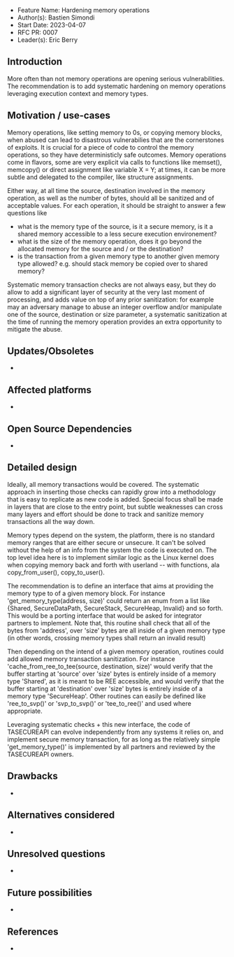 - Feature Name: Hardening memory operations
- Author(s): Bastien Simondi
- Start Date: 2023-04-07
- RFC PR: 0007
- Leader(s): Eric Berry

## Introduction

More often than not memory operations are opening serious vulnerabilities. The recommendation is 
to add systematic hardening on memory operations leveraging execution context and memory types.

## Motivation / use-cases

Memory operations, like setting memory to 0s, or copying memory blocks, when abused can lead to 
disastrous vulnerabilies that are the cornerstones of exploits.
It is crucial for a piece of code to control the memory operations, so they have deterministicly 
safe outcomes. Memory operations come in flavors, some are very explicit via calls to functions 
like memset(), memcopy() or direct assignment like variable X = Y; at times, it can be more 
subtle and delegated to the compiler, like structure assignments.

Either way, at all time the source, destination involved in the memory operation, as well as the 
number of bytes, should all be sanitized and of acceptable values. For each operation, it should 
be straight to answer a few questions like
- what is the memory type of the source, is it a secure memory, is it a shared memory accessible 
to a less secure execution environement?
- what is the size of the memory operation, does it go beyond the allocated memory for the source 
and / or the destination?
- is the transaction from a given memory type to another given memory type allowed? e.g. should 
stack memory be copied over to shared memory?

Systematic memory transaction checks are not always easy, but they do allow to add a significant 
layer of security at the very last moment of processing, and adds value on top of any prior 
sanitization: for example may an adversary manage to abuse an integer overflow and/or manipulate 
one of the source, destination or size parameter, a systematic sanitization at the time of running 
the memory operation provides an extra opportunity to mitigate the abuse.

## Updates/Obsoletes

-

## Affected platforms

-

## Open Source Dependencies

-

## Detailed design

Ideally, all memory transactions would be covered. The systematic approach in inserting those 
checks can rapidly grow into a methodology that is easy to replicate as new code is added. Special 
focus shall be made in layers that are close to the entry point, but subtle weaknesses can cross 
many layers and effort should be done to track and sanitize memory transactions all the way down. 

Memory types depend on the system, the platform, there is no standard memory ranges that are 
either secure or unsecure. It can't be solved without the help of an info from the system the code 
is executed on. The top level idea here is to implement similar logic as the Linux kernel does 
when copying memory back and forth with userland -- with functions, ala copy_from_user(), 
copy_to_user().

The recommendation is to define an interface that aims at providing the memory type to of a given 
memory block.
For instance 'get_memory_type(address, size)' could return an enum from a list like {Shared, 
SecureDataPath, SecureStack, SecureHeap, Invalid} and so forth.
This would be a porting interface that would be asked for integrator partners to implement. 
Note that, this routine shall check that all of the bytes from 'address', over 'size' bytes are 
all inside of a given memory type (in other words, crossing memory types shall return an invalid 
result)

Then depending on the intend of a given memory operation, routines could add allowed memory 
transaction sanitization.
For instance 'cache_from_ree_to_tee(source, destination, size)' would verify that the buffer 
starting at 'source' over 'size' bytes is entirely inside of a memory type 'Shared', as it is 
meant to be REE accessible, and would verify that the buffer starting at 'destination' over 'size' 
bytes is entirely inside of a memory type 'SecureHeap'.
Other routines can easily be defined like 'ree_to_svp()' or 'svp_to_svp()' or 'tee_to_ree()' and 
used where appropriate.

Leveraging systematic checks + this new interface, the code of TASECUREAPI can evolve 
independently from any systems it relies on, and implement secure memory transaction, for as long 
as the relatively simple 'get_memory_type()' is implemented by all partners and reviewed by the 
TASECUREAPI owners.

## Drawbacks

-

## Alternatives considered

-
## Unresolved questions

-

## Future possibilities

-

## References

-
